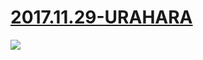 # [2017.11.29-URAHARA](http://bangumi.bilibili.com/anime/6474/)
![](https://bilicover2017.github.io/2017.11.29.jpg)